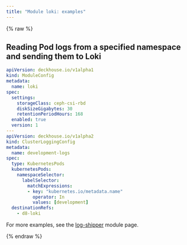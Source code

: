 ```yaml
---
title: "Module loki: examples"
---
```



{% raw %}

## Reading Pod logs from a specified namespace and sending them to Loki

```yaml
apiVersion: deckhouse.io/v1alpha1
kind: ModuleConfig
metadata:
  name: loki
spec:
  settings:
    storageClass: ceph-csi-rbd
    diskSizeGigabytes: 30
    retentionPeriodHours: 168
  enabled: true
  version: 1
---
apiVersion: deckhouse.io/v1alpha2
kind: ClusterLoggingConfig
metadata:
  name: development-logs
spec:
  type: KubernetesPods
  kubernetesPods:
    namespaceSelector:
      labelSelector:
        matchExpressions:
        - key: "kubernetes.io/metadata.name"
          operator: In
          values: [development]
  destinationRefs:
    - d8-loki
```

For more examples, see the [log-shipper](../log-shipper/examples.html) module page.

{% endraw %}
